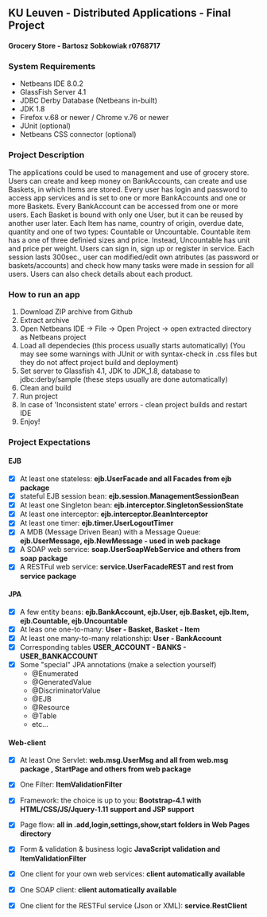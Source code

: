 ## KU Leuven - Distributed Applications - Final Project
#### Grocery Store - Bartosz Sobkowiak r0768717


### System Requirements
- Netbeans IDE 8.0.2
- GlassFish Server 4.1
- JDBC Derby Database (Netbeans in-built)
- JDK 1.8
- Firefox v.68 or newer / Chrome v.76 or newer
- JUnit (optional)
- Netbeans CSS connector (optional)


### Project Description
The applications could be used to management and use of grocery store. Users can create and keep money on BankAccounts, can create and use Baskets, in which Items are stored. Every user has login and password to access app services and is set to one or more BankAccounts and one or more Baskets. Every BankAccount can be accessed from one or more users. Each Basket is bound with only one User, but it can be reused by another user later. Each Item has name, country of origin, overdue date, quantity and one of two types: Countable or Uncountable. Countable item has a one of three definied sizes and price. Instead, Uncountable has unit and price per weight. Users can sign in, sign up or register in service. Each session lasts 300sec., user can modified/edit own atributes (as password or baskets/accounts) and check how many tasks were made in session for all users. Users can also check details about each product.

### How to run an app
1. Download ZIP archive from Github
2. Extract archive
3. Open Netbeans IDE -> File -> Open Project -> open extracted directory as Netbeans project
4. Load all dependecies (this process usually starts automatically)
(You may see some warnings with JUnit or with syntax-check in .css files but they do not affect project build and deployment)
5. Set server to Glassfish 4.1, JDK to JDK_1.8, database to jdbc:derby/sample (these steps usually are done automatically) 
6. Clean and build
7. Run project
8. In case of 'Inconsistent state' errors - clean project builds and restart IDE
9. Enjoy!


### Project Expectations

#### EJB
- [x] At least one stateless: **ejb.UserFacade and all Facades from ejb package**
- [x] stateful EJB session bean: **ejb.session.ManagementSessionBean**
- [x] At least one Singleton bean: **ejb.interceptor.SingletonSessionState**
- [x] At least one interceptor: **ejb.interceptor.BeanInterceptor**
- [x] At least one timer: **ejb.timer.UserLogoutTimer**
- [x] A MDB (Message Driven Bean) with a Message Queue: **ejb.UserMessage, ejb.NewMessage - used in web package**
- [x] A SOAP web service: **soap.UserSoapWebService and others from soap package**
- [x] A RESTFul web service: **service.UserFacadeREST and rest from service package**

#### JPA
- [x] A few entity beans: **ejb.BankAccount, ejb.User, ejb.Basket, ejb.Item, ejb.Countable, ejb.Uncountable**
- [x] At leas one one-to-many: **User - Basket, Basket - Item**
- [x] At least one many-to-many relationship: **User - BankAccount**
- [x] Corresponding tables **USER_ACCOUNT - BANKS - USER_BANKACCOUNT** 
- [x] Some "special" JPA annotations (make a selection yourself)
  - @Enumerated
  - @GeneratedValue
  - @DiscriminatorValue
  - @EJB
  - @Resource
  - @Table
  - etc...

#### Web-client
- [x] At least One Servlet: **web.msg.UserMsg and all from web.msg package , StartPage and others from web package**
- [x] One Filter: **ItemValidationFilter**
- [x] Framework: the choice is up to you: **Bootstrap-4.1 with HTML/CSS/JS/Jquery-1.11 support and JSP support**
- [x] Page flow: **all in .add,login,settings,show,start folders in Web Pages directory**
- [x] Form & validation & business logic **JavaScript validation and ItemValidationFilter**
- [x] One client for your own web services: **client automatically available**
- [x] One SOAP client: **client automatically available**
- [x] One client for the RESTFul service (Json or XML): **service.RestClient**


